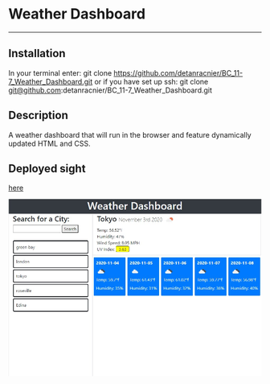 # Weather Dashboard
* * *
## Installation
In your terminal enter:
git clone https://github.com/detanracnier/BC_11-7_Weather_Dashboard.git
or if you have set up ssh:
git clone git@github.com:detanracnier/BC_11-7_Weather_Dashboard.git

## Description
A weather dashboard that will run in the browser and feature dynamically updated HTML and CSS.

## Deployed sight
[here](https://detanracnier.github.io/BC_11-7_Weather_Dashboard/)

![screenshot of deployed web page](./images/Screenshot1.jpg)